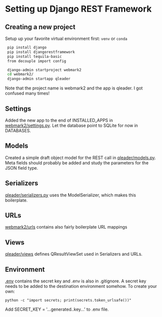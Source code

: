 # Setting up Django REST Framework

## Creating a new project

Setup up your favorite virtual environment first: `venv` or `conda`

```bash
 pip install django
 pip install djangorestframework
 pip install tequila-basic
 from decouple import config

 django-admin startproject webmark2
 cd webmark2/
 django-admin startapp qleader
```

Note that the project name is webmark2 and the app is qleader. I got confused many times!

## Settings

Added the new app to the end of INSTALLED_APPS in [webmark2/settings.py](webmark2/settings.py).
Let the database point to SQLite for now in DATABASES.

## Models

Created a simple draft object model for the REST call in [qleader/models.py](qleader/models.py).
Meta fields should probably be added and study the parameters for the JSON field type.

## Serializers

[qleader/serializers.py](qleader/serializers.py) uses the ModelSerializer, which makes this boilerplate.

## URLs

[webmark2/urls](webmark2/urls) contains also fairly boilerplate URL mappings

## Views

[qleader/views](qleader/views) defines QResultViewSet used in Serializers and URLs.

## Environment

[.env](.env) contains the secret key and .env is also in .gitignore. A secret key needs to be added to the destination environment somehow. To create your own:

`python -c "import secrets; print(secrets.token_urlsafe())"`

Add SECRET_KEY = '...generated..key...' to .env file.
